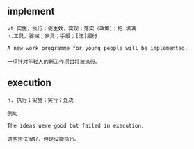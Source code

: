 ## implement
```
vt.实施，执行；使生效，实现；落实（政策）；把…填满
n.工具，器械；家具；手段；[法]履行

A new work programme for young people will be implemented.

一项针对年轻人的新工作项目将被执行。
```
## execution
```
n. 执行；实施；实行；处决

例句

The ideas were good but failed in execution.

这些想法很好，但是没能执行。
```